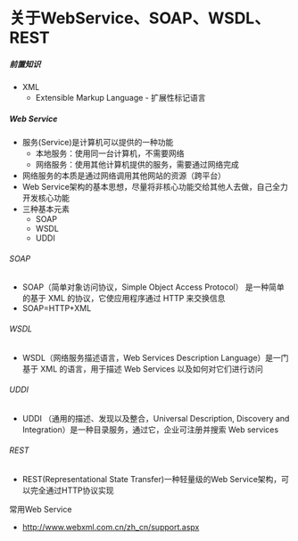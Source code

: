 # 关于WebService、SOAP、WSDL、REST

##### 前置知识

- XML
  - Extensible Markup Language - 扩展性标记语言



##### Web Service

- 服务(Service)是计算机可以提供的一种功能
  - 本地服务：使用同一台计算机，不需要网络
  - 网络服务：使用其他计算机提供的服务，需要通过网络完成
- 网络服务的本质是通过网络调用其他网站的资源（跨平台）
- Web Service架构的基本思想，尽量将非核心功能交给其他人去做，自己全力开发核心功能
- 三种基本元素
  - SOAP
  - WSDL
  - UDDI

###### SOAP

- SOAP（简单对象访问协议，Simple Object Access Protocol） 是一种简单的基于 XML 的协议，它使应用程序通过 HTTP 来交换信息
- SOAP=HTTP+XML

###### WSDL

- WSDL（网络服务描述语言，Web Services Description Language）是一门基于 XML 的语言，用于描述 Web Services 以及如何对它们进行访问

###### UDDI

- UDDI （通用的描述、发现以及整合，Universal Description, Discovery and Integration）是一种目录服务，通过它，企业可注册并搜索 Web services

###### REST

- REST(Representational State Transfer)一种轻量级的Web Service架构，可以完全通过HTTP协议实现



常用Web Service

- http://www.webxml.com.cn/zh_cn/support.aspx